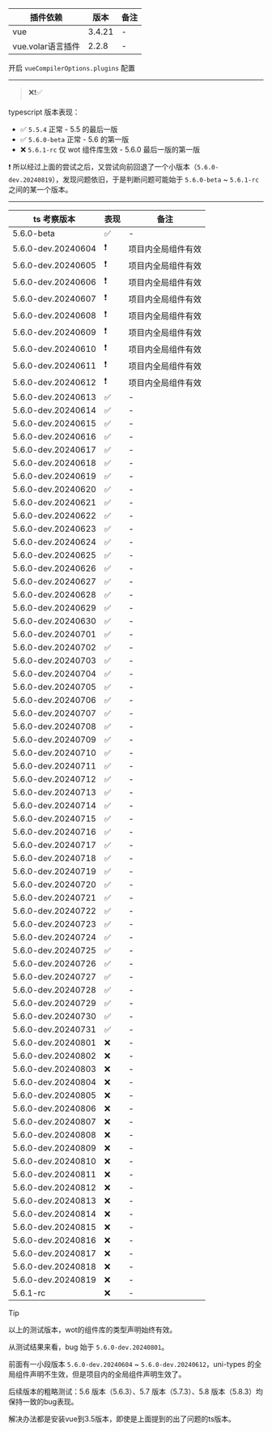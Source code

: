 插件依赖            | 版本    | 备注 |
---                 | ---    | --- |
vue                 | 3.4.21 | -   |
vue.volar语言插件    | 2.2.8  | -   |

开启 `vueCompilerOptions.plugins` 配置

---

> ❌❗✅

typescript 版本表现：

- ✅ `5.5.4` 正常 - 5.5 的最后一版
- ✅ `5.6.0-beta` 正常 - 5.6 的第一版
- ❌ `5.6.1-rc` 仅 wot 组件库生效 - 5.6.0 最后一版的第一版

❗ 所以经过上面的尝试之后，又尝试向前回退了一个小版本（`5.6.0-dev.20240819`），发现问题依旧，于是判断问题可能始于 `5.6.0-beta` ~ `5.6.1-rc` 之间的某一个版本。

---

ts 考察版本         | 表现 | 备注 |
---                 | --- | --- |
5.6.0-beta          |  ✅  |  -  |
5.6.0-dev.20240604  |  ❗  |  项目内全局组件有效  |
5.6.0-dev.20240605  |  ❗  |  项目内全局组件有效  |
5.6.0-dev.20240606  |  ❗  |  项目内全局组件有效  |
5.6.0-dev.20240607  |  ❗  |  项目内全局组件有效  |
5.6.0-dev.20240608  |  ❗  |  项目内全局组件有效  |
5.6.0-dev.20240609  |  ❗  |  项目内全局组件有效  |
5.6.0-dev.20240610  |  ❗  |  项目内全局组件有效  |
5.6.0-dev.20240611  |  ❗  |  项目内全局组件有效  |
5.6.0-dev.20240612  |  ❗  |  项目内全局组件有效  |
5.6.0-dev.20240613  |  ✅  |  -  |
5.6.0-dev.20240614  |  ✅  |  -  |
5.6.0-dev.20240615  |  ✅  |  -  |
5.6.0-dev.20240616  |  ✅  |  -  |
5.6.0-dev.20240617  |  ✅  |  -  |
5.6.0-dev.20240618  |  ✅  |  -  |
5.6.0-dev.20240619  |  ✅  |  -  |
5.6.0-dev.20240620  |  ✅  |  -  |
5.6.0-dev.20240621  |  ✅  |  -  |
5.6.0-dev.20240622  |  ✅  |  -  |
5.6.0-dev.20240623  |  ✅  |  -  |
5.6.0-dev.20240624  |  ✅  |  -  |
5.6.0-dev.20240625  |  ✅  |  -  |
5.6.0-dev.20240626  |  ✅  |  -  |
5.6.0-dev.20240627  |  ✅  |  -  |
5.6.0-dev.20240628  |  ✅  |  -  |
5.6.0-dev.20240629  |  ✅  |  -  |
5.6.0-dev.20240630  |  ✅  |  -  |
5.6.0-dev.20240701  |  ✅  |  -  |
5.6.0-dev.20240702  |  ✅  |  -  |
5.6.0-dev.20240703  |  ✅  |  -  |
5.6.0-dev.20240704  |  ✅  |  -  |
5.6.0-dev.20240705  |  ✅  |  -  |
5.6.0-dev.20240706  |  ✅  |  -  |
5.6.0-dev.20240707  |  ✅  |  -  |
5.6.0-dev.20240708  |  ✅  |  -  |
5.6.0-dev.20240709  |  ✅  |  -  |
5.6.0-dev.20240710  |  ✅  |  -  |
5.6.0-dev.20240711  |  ✅  |  -  |
5.6.0-dev.20240712  |  ✅  |  -  |
5.6.0-dev.20240713  |  ✅  |  -  |
5.6.0-dev.20240714  |  ✅  |  -  |
5.6.0-dev.20240715  |  ✅  |  -  |
5.6.0-dev.20240716  |  ✅  |  -  |
5.6.0-dev.20240717  |  ✅  |  -  |
5.6.0-dev.20240718  |  ✅  |  -  |
5.6.0-dev.20240719  |  ✅  |  -  |
5.6.0-dev.20240720  |  ✅  |  -  |
5.6.0-dev.20240721  |  ✅  |  -  |
5.6.0-dev.20240722  |  ✅  |  -  |
5.6.0-dev.20240723  |  ✅  |  -  |
5.6.0-dev.20240724  |  ✅  |  -  |
5.6.0-dev.20240725  |  ✅  |  -  |
5.6.0-dev.20240726  |  ✅  |  -  |
5.6.0-dev.20240727  |  ✅  |  -  |
5.6.0-dev.20240728  |  ✅  |  -  |
5.6.0-dev.20240729  |  ✅  |  -  |
5.6.0-dev.20240730  |  ✅  |  -  |
5.6.0-dev.20240731  |  ✅  |  -  |
5.6.0-dev.20240801  |  ❌  |  -  |
5.6.0-dev.20240802  |  ❌  |  -  |
5.6.0-dev.20240803  |  ❌  |  -  |
5.6.0-dev.20240804  |  ❌  |  -  |
5.6.0-dev.20240805  |  ❌  |  -  |
5.6.0-dev.20240806  |  ❌  |  -  |
5.6.0-dev.20240807  |  ❌  |  -  |
5.6.0-dev.20240808  |  ❌  |  -  |
5.6.0-dev.20240809  |  ❌  |  -  |
5.6.0-dev.20240810  |  ❌  |  -  |
5.6.0-dev.20240811  |  ❌  |  -  |
5.6.0-dev.20240812  |  ❌  |  -  |
5.6.0-dev.20240813  |  ❌  |  -  |
5.6.0-dev.20240814  |  ❌  |  -  |
5.6.0-dev.20240815  |  ❌  |  -  |
5.6.0-dev.20240816  |  ❌  |  -  |
5.6.0-dev.20240817  |  ❌  |  -  |
5.6.0-dev.20240818  |  ❌  |  -  |
5.6.0-dev.20240819  |  ❌  |  -  |
5.6.1-rc            |  ❌  |  -  |

> [!TIP]
> 以上的测试版本，wot的组件库的类型声明始终有效。
>
> 从测试结果来看，bug 始于 `5.6.0-dev.20240801`。
>
> 前面有一小段版本 `5.6.0-dev.20240604` ~ `5.6.0-dev.20240612`，uni-types 的全局组件声明不生效，但是项目内的全局组件声明生效了。
>

后续版本的粗略测试：5.6 版本（5.6.3）、5.7 版本（5.7.3）、5.8 版本（5.8.3）均保持一致的bug表现。

解决办法都是安装vue到3.5版本，即使是上面提到的出了问题的ts版本。
